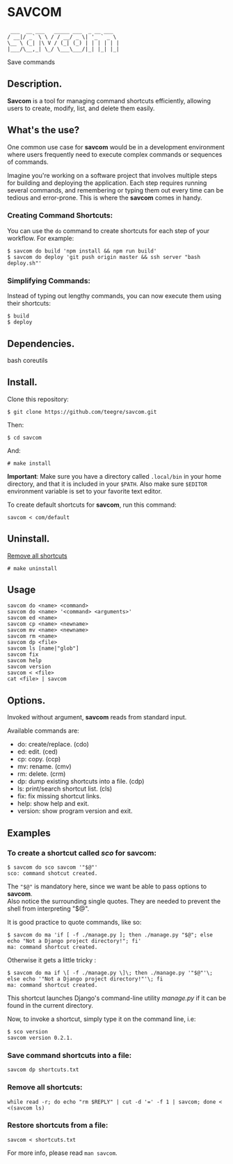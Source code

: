 # SAVCOM

```
 ___  __ ___   _____ ___  _ __ ___
/ __|/ _` \ \ / / __/ _ \| '_ ` _ \
\__ \ (_| |\ V / (_| (_) | | | | | |
|___/\__,_| \_/ \___\___/|_| |_| |_|
```
Save commands

## Description.

**Savcom** is a tool for managing command shortcuts efficiently, allowing users to create, modify, list, and delete them easily.

## What's the use?

One common use case for **savcom** would be in a development environment where users frequently need to execute complex commands or sequences of commands.

Imagine you're working on a software project that involves multiple steps for building and deploying the application.
Each step requires running several commands, and remembering or typing them out every time can be tedious and error-prone.
This is where the **savcom** comes in handy.

### Creating Command Shortcuts:

You can use the `do` command to create shortcuts for each step of your workflow. For example:

```shell
$ savcom do build 'npm install && npm run build'
$ savcom do deploy 'git push origin master && ssh server "bash deploy.sh"'
```

### Simplifying Commands:

Instead of typing out lengthy commands, you can now execute them using their shortcuts:

```shell
$ build
$ deploy
```

## Dependencies.

bash coreutils

## Install.

Clone this repository:

`$ git clone https://github.com/teegre/savcom.git`

Then:

`$ cd savcom`

And:

`# make install`

**Important**: Make sure you have a directory called `.local/bin` in your home directory, and that it is included in your `$PATH`.
Also make sure `$EDITOR` environment variable is set to your favorite text editor.

To create default shortcuts for **savcom**, run this command:

`savcom < com/default`

## Uninstall.

[Remove all shortcuts](#remove)

`# make uninstall`

## Usage

```
savcom do <name> <command>
savcom do <name> '<command> <arguments>'
savcom ed <name>
savcom cp <name> <newname>
savcom mv <name> <newname>
savcom rm <name>
savcom dp <file>
savcom ls [name|"glob"]
savcom fix
savcom help
savcom version
savcom < <file>
cat <file> | savcom
```

## Options.

Invoked without argument, **savcom** reads from standard input.

Available commands are:

*  do: create/replace. (cdo)
*  ed: edit. (ced)
*  cp: copy. (ccp)
*  mv: rename. (cmv)
*  rm: delete. (crm)
*  dp: dump existing shortcuts into a file. (cdp)
*  ls: print/search shortcut list. (cls)
*  fix: fix missing shortcut links.
*  help: show help and exit.
*  version: show program version and exit.

## Examples

### To create a shortcut called *sco* for **savcom**:

```
$ savcom do sco savcom '"$@"'
sco: command shotcut created.
```

The `"$@"` is mandatory here, since we want be able to pass options to **savcom**.  
Also notice the surrounding single quotes. They are needed to prevent the shell from interpreting "$@".

It is good practice to quote commands, like so:

```
$ savcom do ma 'if [ -f ./manage.py ]; then ./manage.py "$@"; else echo "Not a Django project directory!"; fi'
ma: command shortcut created.
```

Otherwise it gets a little tricky :
```
$ savcom do ma if \[ -f ./manage.py \]\; then ./manage.py '"$@"'\; else echo '"Not a Django project directory!"'\; fi
ma: command shortcut created.

```

This shortcut launches Django's command-line utility *manage.py* if it can be found in the current directory.

Now, to invoke a shortcut, simply type it on the command line, i.e: 

```
$ sco version
savcom version 0.2.1.
```

### Save command shortcuts into a file:

`savcom dp shortcuts.txt`

### Remove all shortcuts: <a name="remove"></a>

```
while read -r; do echo "rm $REPLY" | cut -d '=' -f 1 | savcom; done < <(savcom ls)
```

### Restore shortcuts from a file:
`savcom < shortcuts.txt`

For more info, please read `man savcom`.
